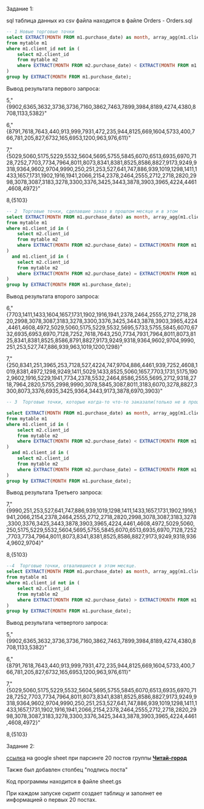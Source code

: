 Задание 1:

sql таблица данных из csv файла  находится  в файле Orders - Orders.sql

```sql
-- 1 Новые торговые точки 
select EXTRACT(MONTH FROM m1.purchase_date) as month, array_agg(m1.client_id)
from mytable m1
where m1.client_id not in (
    select m2.client_id
    from mytable m2
    where EXTRACT(MONTH FROM m2.purchase_date) < EXTRACT(MONTH FROM m1.purchase_date)
)
group by EXTRACT(MONTH FROM m1.purchase_date);
``` 	
Вывод результата первого запроса: 

5,"{9902,6365,3632,3736,3736,7160,3862,7463,7899,3984,8189,4274,4380,8708,1133,5382}"

6,"{8791,7618,7643,440,913,999,7931,472,235,944,8125,669,1604,5733,400,766,781,205,827,6732,165,6953,1200,963,976,611}"

7,"{5029,5060,5175,5229,5532,5604,5695,5755,5845,6070,6513,6935,6970,7128,7252,7703,7734,7964,8011,8073,8341,8381,8525,8586,8827,9173,9249,9318,9364,9602,9704,9990,250,251,253,527,641,747,886,939,1019,1298,1411,1433,1657,1731,1902,1916,1941,2066,2154,2378,2464,2555,2712,2718,2820,2998,3078,3087,3183,3278,3300,3376,3425,3443,3878,3903,3965,4224,4461,4608,4972}"

8,{5103}

```sql
-- 2  Торговые точки, сделавшие заказ в прошлом месяце и в этом
select EXTRACT(MONTH FROM m1.purchase_date) as month, array_agg(m1.client_id)
from mytable m1
where m1.client_id in (
    select m2.client_id
    from mytable m2
    where EXTRACT(MONTH FROM m2.purchase_date) = EXTRACT(MONTH FROM m1.purchase_date) - 1
)
  and m1.client_id in (
    select m2.client_id
    from mytable m2
    where EXTRACT(MONTH FROM m2.purchase_date) = EXTRACT(MONTH FROM m1.purchase_date)
)
group by EXTRACT(MONTH FROM m1.purchase_date);
```

Вывод результата второго запроса: 

6,"{7703,1411,1433,1604,1657,1731,1902,1916,1941,2378,2464,2555,2712,2718,2820,2998,3078,3087,3183,3278,3300,3376,3425,3443,3878,3903,3965,4224,4461,4608,4972,5029,5060,5175,5229,5532,5695,5733,5755,5845,6070,6732,6935,6953,6970,7128,7252,7618,7643,250,7734,7931,7964,8011,8073,8125,8341,8381,8525,8586,8791,8827,9173,9249,9318,9364,9602,9704,9990,251,253,527,747,886,939,963,1019,1200,1298}"

7,"{250,8341,251,3965,253,7128,527,4224,747,9704,886,4461,939,7252,4608,1019,8381,4972,1298,9249,1411,5029,1433,8525,5060,1657,7703,1731,5175,1902,9602,1916,5229,1941,7734,2378,5532,2464,8586,2555,5695,2712,9318,2718,7964,2820,5755,2998,9990,3078,5845,3087,8011,3183,6070,3278,8827,3300,8073,3376,6935,3425,9364,3443,9173,3878,6970,3903}"

```sql
-- 3  Торговые точки, которые когда-то что-то заказали(только не в прошлом месяце) и вернувшиеся.

select EXTRACT(MONTH FROM m1.purchase_date) as month, array_agg(m1.client_id)
from mytable m1
where m1.client_id in (
    select m2.client_id
    from mytable m2
    where EXTRACT(MONTH FROM m2.purchase_date) < EXTRACT(MONTH FROM m1.purchase_date) - 1
)
  and m1.client_id in (
    select m2.client_id
    from mytable m2
    where EXTRACT(MONTH FROM m2.purchase_date) = EXTRACT(MONTH FROM m1.purchase_date)
)
group by EXTRACT(MONTH FROM m1.purchase_date);
```

Вывод результата Третьего запроса: 

7,"{9990,251,253,527,641,747,886,939,1019,1298,1411,1433,1657,1731,1902,1916,1941,2066,2154,2378,2464,2555,2712,2718,2820,2998,3078,3087,3183,3278,3300,3376,3425,3443,3878,3903,3965,4224,4461,4608,4972,5029,5060,250,5175,5229,5532,5604,5695,5755,5845,6070,6513,6935,6970,7128,7252,7703,7734,7964,8011,8073,8341,8381,8525,8586,8827,9173,9249,9318,9364,9602,9704}"

8,{5103}

```sql
--4  Торговые точки, отвалившиеся в этом месяце. 
select EXTRACT(MONTH FROM m1.purchase_date) as month, array_agg(m1.client_id)
from mytable m1
where m1.client_id not in (
    select m2.client_id
    from mytable m2
    where EXTRACT(MONTH FROM m2.purchase_date) > EXTRACT(MONTH FROM m1.purchase_date)
)
group by EXTRACT(MONTH FROM m1.purchase_date);


```

Вывод результата четвертого запроса: 

5,"{9902,6365,3632,3736,3736,7160,3862,7463,7899,3984,8189,4274,4380,8708,1133,5382}"

6,"{8791,7618,7643,440,913,999,7931,472,235,944,8125,669,1604,5733,400,766,781,205,827,6732,165,6953,1200,963,976,611}"

7,"{5029,5060,5175,5229,5532,5604,5695,5755,5845,6070,6513,6935,6970,7128,7252,7703,7734,7964,8011,8073,8341,8381,8525,8586,8827,9173,9249,9318,9364,9602,9704,9990,250,251,253,527,641,747,886,939,1019,1298,1411,1433,1657,1731,1902,1916,1941,2066,2154,2378,2464,2555,2712,2718,2820,2998,3078,3087,3183,3278,3300,3376,3425,3443,3878,3903,3965,4224,4461,4608,4972}"

8,{5103}



Задание 2:

[ссылка](https://docs.google.com/spreadsheets/d/1N0HRoWTDgbRwBAfdurinDRZjlKQlVYxxzvO_wwhkncA/edit?usp=sharing) на google sheet при парсинге 20 постов группы **[Читай-город](https://vk.com/chitaigorod)**

Также был добавлен столбец "подпись поста"

Код программы находится в файле sheet.gs

При каждом запуске скрипт создает таблицу и заполнет ее информацией о первых 20 постах.